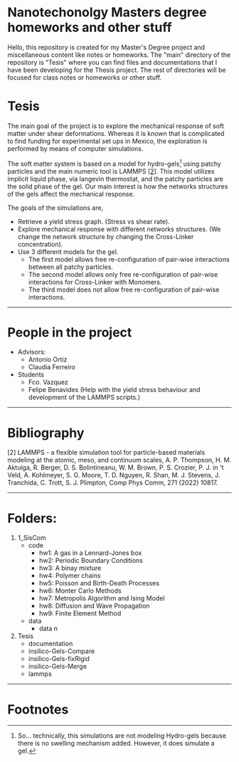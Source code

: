 # Nanotechonolgy Masters degree homeworks and other stuff

Hello, this repository is created for my Master's Degree project and miscellaneous content like notes or homeworks.
The "main" directory of the repository is "Tesis" where you can find files and documentations that I have been developing for the Thesis project.
The rest of directories will be focused for class notes or homeworks or other stuff.



# Tesis

The main goal of the project is to explore the mechanical response of soft matter under shear deformations.
Whereas it is known that is complicated to find funding for experimental set ups in Mexico, the exploration is performed by means of computer simulations.

The soft matter system is based on a model for hydro-gels[^1] using patchy particles and the main numeric tool is LAMMPS [[2]](#2).
This model utilizes implicit liquid phase, via langevin thermostat, and the patchy particles are the solid phase of the gel.
Our main interest is how the networks structures of the gels affect the mechanical response.

The goals of the simulations are,
- Retrieve a yield stress graph. (Stress vs shear rate).
- Explore mechanical response with different networks structures. (We change the network structure by changing the Cross-Linker concentration).
- Use 3 different models for the gel.
   - The first model allows free re-configuration of pair-wise interactions between all patchy particles.
   - The second model allows only free re-configuration of pair-wise interactions for Cross-Linker with Monomers.
   - The third model does not allow free re-configuration of pair-wise interactions.




---

# People in the project

- Advisors:
   - Antonio Ortiz
   - Claudia Ferreiro
- Students
   - Fco. Vazquez
   - Felipe Benavides (Help with the yield stress behaviour and development of the LAMMPS scripts.)

---

# Bibliography

<a id="2">[2]</a>
LAMMPS - a flexible simulation tool for particle-based materials modeling at the atomic, meso, and continuum scales, A. P. Thompson, H. M. Aktulga, R. Berger, D. S. Bolintineanu, W. M. Brown, P. S. Crozier, P. J. in 't Veld, A. Kohlmeyer, S. G. Moore, T. D. Nguyen, R. Shan, M. J. Stevens, J. Tranchida, C. Trott, S. J. Plimpton, Comp Phys Comm, 271 (2022) 10817.

--- 

# Folders:
1. 1_SisCom
    - code
        - hw1: A gas in a Lennard-Jones box
        - hw2: Periodic Boundary Conditions
        - hw3: A binay mixture
        - hw4: Polymer chains
        - hw5: Poisson and Birth-Death Processes
        - hw6: Monter Carlo Methods
        - hw7: Metropolis Algorithm and Ising Model
        - hw8: Diffusion and Wave Propagation
        - hw9: Finite Element Method
    - data
        - data n
2. Tesis
    - documentation
    - insilico-Gels-Compare
    - insilico-Gels-fixRigid
    - insilico-Gels-Merge
    - lammps

---

# Footnotes

[^1]: So...  technically, this simulations are not modeling Hydro-gels because there is no swelling mechanism added.
However, it does simulate a gel.

 
